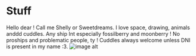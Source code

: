 # Stuff
Hello dear ! Call me Shelly or Sweetdreams. I love space, drawing, animals anddd cuddles. Any ship Int especially fossilberry and moonberry ! No proships and problematic people, ty ! Cuddles always welcome unless DNI is present in my name :3. 
![image alt](https://cdn.discordapp.com/attachments/1320809661213184092/1344748728493277245/Sans_titre_1438_20250227203004.png?ex=67c20a59&is=67c0b8d9&hm=36bf88880d1a9276375416af53e895c1375b8d46185567f45658db78b2067f28&)
